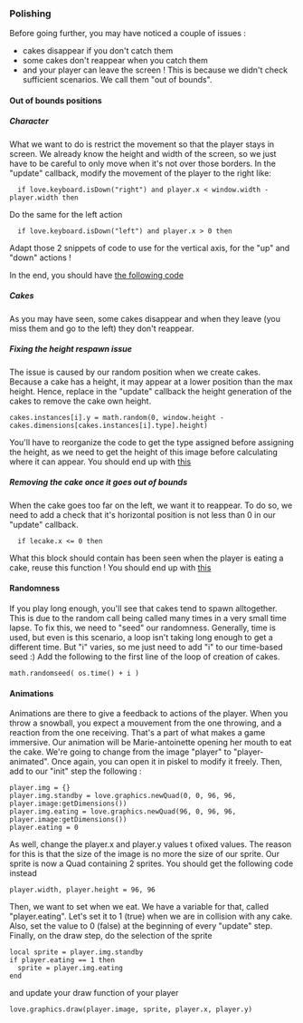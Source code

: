 ### Polishing
Before going further, you may have noticed a couple of issues :
 * cakes disappear if you don't catch them
 * some cakes don't reappear when you catch them
 * and your player can leave the screen !
This is because we didn't check sufficient scenarios. We call them "out of bounds".

#### Out of bounds positions
##### Character
What we want to do is restrict the movement so that the player stays in screen.
We already know the height and width of the screen, so we just have to be careful to only move when it's not over those borders.
In the "update" callback, modify the movement of the player to the right like:
```
  if love.keyboard.isDown("right") and player.x < window.width - player.width then
```
Do the same for the left action
```
  if love.keyboard.isDown("left") and player.x > 0 then
```
Adapt those 2 snippets of code to use for the vertical axis, for the "up" and "down" actions !

In the end, you should have [the following code](code/character-bounds.lua)

##### Cakes
As you may have seen, some cakes disappear and when they leave (you miss them and go to the left) they don't reappear.
##### Fixing the height respawn issue
The issue is caused by our random position when we create cakes. Because a cake has a height, it may appear at a lower position than the max height.
Hence, replace in the "update" callback the height generation of the cakes to remove the cake own height.
```
cakes.instances[i].y = math.random(0, window.height - cakes.dimensions[cakes.instances[i].type].height)
```

You'll have to reorganize the code to get the type assigned before assigning the height, as we need to get the height of this image before calculating where it can appear.
You should end up with
[this](code/fix-cake-respawn-height.lua)

##### Removing the cake once it goes out of bounds
When the cake goes too far on the left, we want it to reappear. To do so, we need to add a check that it's horizontal position is not less than 0 in our "update" callback.
```
  if lecake.x <= 0 then
```

What this block should contain has been seen when the player is eating a cake, reuse this function !
You should end up with [this](code/fix-cake-respawn-x.lua)

#### Randomness
If you play long enough, you'll see that cakes tend to spawn alltogether. This is due to the random call being called many times in a very small time lapse. To fix this, we need to "seed" our randomness. Generally, time is used, but even is this scenario, a loop isn't taking long enough to get a different time. But "i" varies, so me just need to add "i" to our time-based seed :)
Add the following to the first line of the loop of creation of cakes.
```
math.randomseed( os.time() + i )
```

#### Animations
Animations are there to give a feedback to actions of the player. When you throw a snowball, you expect a mouvement from the one throwing, and a reaction from the one receiving. That's a part of what makes a game immersive.
Our animation will be Marie-antoinette opening her mouth to eat the cake.
We're going to change from the image "player" to "player-animated". Once again, you can open it in piskel to modify it freely.
Then, add to our "init" step the following :
```
player.img = {}
player.img.standby = love.graphics.newQuad(0, 0, 96, 96, player.image:getDimensions())
player.img.eating = love.graphics.newQuad(96, 0, 96, 96, player.image:getDimensions())
player.eating = 0
```
As well, change the player.x and player.y values t ofixed values. The reason for this is that the size of the image is no more the size of our sprite. Our sprite is now a Quad containing 2 sprites.
You should get the following code instead
```
player.width, player.height = 96, 96
```
Then, we want to set when we eat. We have a variable for that, called "player.eating". Let's set it to 1 (true) when we are in collision with any cake. Also, set the value to 0 (false) at the beginning of every "update" step.
Finally, on the draw step, do the selection of the sprite
```
local sprite = player.img.standby
if player.eating == 1 then
  sprite = player.img.eating
end
```
and update your draw function of your player
```
love.graphics.draw(player.image, sprite, player.x, player.y)
```
